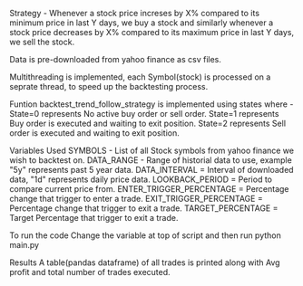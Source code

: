Strategy - Whenever a stock price increses by X% compared to its minimum price in last Y days, we buy a stock and similarly whenever a stock price decreases by X% compared to its maximum price in last Y days, we sell the stock.

Data is pre-downloaded from yahoo finance as csv files.

Multithreading is implemented, each Symbol(stock) is processed on a seprate thread, to speed up the backtesting process.

Funtion backtest_trend_follow_strategy is implemented using states where -
State=0 represents No active buy order or sell order.
State=1 represents Buy order is executed and waiting to exit position.
State=2 represents Sell order is executed and waiting to exit position.

Variables Used
SYMBOLS - List of all Stock symbols from yahoo finance we wish to backtest on.
DATA_RANGE - Range of historial data to use, example "5y" represents past 5 year data.
DATA_INTERVAL = Interval of downloaded data, "1d" represents daily price data.
LOOKBACK_PERIOD = Period to compare current price from.
ENTER_TRIGGER_PERCENTAGE = Percentage change that trigger to enter a trade.
EXIT_TRIGGER_PERCENTAGE = Percentage change that trigger to exit a trade.
TARGET_PERCENTAGE = Target Percentage that trigger to exit a trade.

To run the code Change the variable at top of script and then run python main.py

Results A table(pandas dataframe) of all trades is printed along with Avg profit and total number of trades executed.